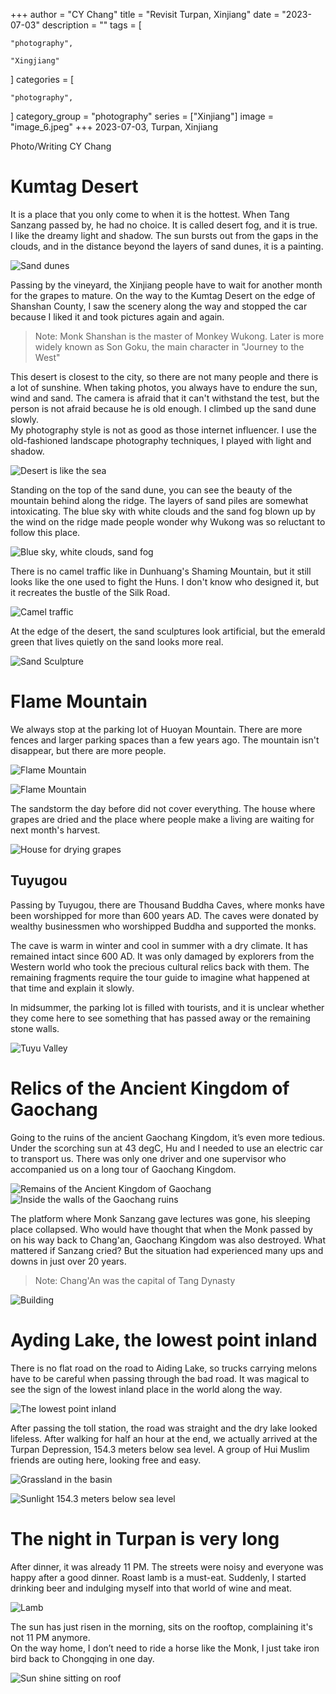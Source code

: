 +++
author = "CY Chang"
title = "Revisit Turpan, Xinjiang"
date = "2023-07-03"
description = ""
tags = [

    "photography",

    "Xingjiang"

]
categories = [

    "photography",

]
category_group = "photography"
series = ["Xinjiang"]
image = "image_6.jpeg"
+++
2023-07-03, Turpan, Xinjiang

Photo/Writing CY Chang

# Kumtag Desert

It is a place that you only come to when it is the hottest. When Tang Sanzang passed by, he had no choice. It is called desert fog, and it is true.  
I like the dreamy light and shadow. The sun bursts out from the gaps in the clouds, and in the distance beyond the layers of sand dunes, it is a painting. 

![Sand dunes](image_6.jpeg)

Passing by the vineyard, the Xinjiang people have to wait for another month for the grapes to mature. On the way to the Kumtag Desert on the edge of Shanshan County, I saw the scenery along the way and stopped the car because I liked it and took pictures again and again.  

> Note: Monk Shanshan is the master of Monkey Wukong. Later is more widely known as Son Goku, the main character in "Journey to the West"

This desert is closest to the city, so there are not many people and there is a lot of sunshine. When taking photos, you always have to endure the sun, wind and sand. The camera is afraid that it can't withstand the test, but the person is not afraid because he is old enough. I climbed up the sand dune slowly.  
My photography style is not as good as those internet influencer. I use the old-fashioned landscape photography techniques, I played with light and shadow.

![Desert is like the sea](image_23.jpeg)

Standing on the top of the sand dune, you can see the beauty of the mountain behind along the ridge. The layers of sand piles are somewhat intoxicating.
The blue sky with white clouds and the sand fog blown up by the wind on the ridge made people wonder why Wukong was so reluctant to follow this place.

![Blue sky, white clouds, sand fog](image_20.jpeg)

There is no camel traffic like in Dunhuang's Shaming Mountain, but it still looks like the one used to fight the Huns. I don't know who designed it, but it recreates the bustle of the Silk Road.

![Camel traffic](image_14.jpeg)

At the edge of the desert, the sand sculptures look artificial, but the emerald green that lives quietly on the sand looks more real.

![Sand Sculpture](image_7.jpeg)

# Flame Mountain

We always stop at the parking lot of Huoyan Mountain. There are more fences and larger parking spaces than a few years ago. The mountain isn't disappear, but there are more people.

![Flame Mountain](image_24.jpeg)

![Flame Mountain](image_17.jpeg)

The sandstorm the day before did not cover everything.
The house where grapes are dried and the place where people make a living are waiting for next month's harvest.

![House for drying grapes](image_11.jpeg)

## Tuyugou

Passing by Tuyugou, there are Thousand Buddha Caves, where monks have been worshipped for more than 600 years AD. The caves were donated by wealthy businessmen who worshipped Buddha and supported the monks.

The cave is warm in winter and cool in summer with a dry climate. It has remained intact since 600 AD. It was only damaged by explorers from the Western world who took the precious cultural relics back with them. The remaining fragments require the tour guide to imagine what happened at that time and explain it slowly.

In midsummer, the parking lot is filled with tourists, and it is unclear whether they come here to see something that has passed away or the remaining stone walls.

![Tuyu Valley](image_21.jpeg)

# Relics of the Ancient Kingdom of Gaochang

Going to the ruins of the ancient Gaochang Kingdom, it’s even more tedious.
Under the scorching sun at 43 degC, Hu and I needed to use an electric car to transport us. There was only one driver and one supervisor who accompanied us on a long tour of Gaochang Kingdom.

![Remains of the Ancient Kingdom of Gaochang](image_12.jpeg) ![Inside the walls of the Gaochang ruins](image_25.jpeg)

The platform where Monk Sanzang gave lectures was gone, his sleeping place collapsed. Who would have thought that when the Monk passed by on his way back to Chang'an, Gaochang Kingdom was also destroyed. What mattered if Sanzang cried? But the situation had experienced many ups and downs in just over 20 years.
> Note: Chang'An was the capital of Tang Dynasty

![Building](image_4.jpeg)

# Ayding Lake, the lowest point inland

There is no flat road on the road to Aiding Lake, so trucks carrying melons have to be careful when passing through the bad road. It was magical to see the sign of the lowest inland place in the world along the way.

![The lowest point inland](image_3.jpeg)

After passing the toll station, the road was straight and the dry lake looked lifeless. After walking for half an hour at the end, we actually arrived at the Turpan Depression, 154.3 meters below sea level. A group of Hui Muslim friends are outing here, looking free and easy.

![Grassland in the basin](image_13.jpeg)

![Sunlight 154.3 meters below sea level](image_26.jpeg)

# The night in Turpan is very long

After dinner, it was already 11 PM. The streets were noisy and everyone was happy after a good dinner.
Roast lamb is a must-eat. Suddenly, I started drinking beer and indulging myself into that world of wine and meat.

![Lamb](image_10.jpeg)

The sun has just risen in the morning, sits on the rooftop, complaining it's not 11 PM anymore.  
On the way home, I don’t need to ride a horse like the Monk, I just take iron bird back to Chongqing in one day.

![Sun shine sitting on roof](image_5.jpeg)
